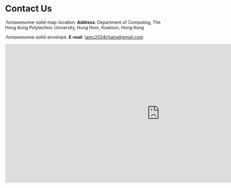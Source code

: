 
# **Contact Us**

<!-- :fontawesome-solid-clock: **Opening Hours**: Monday to Friday: 9:00 am - 12:45 pm and 2:00 pm - 6:00 pm
Saturdays, Sundays and Public Holidays: Closed -->

:fontawesome-solid-map-location: **Address**: Department of Computing, The Hong Kong Polytechnic University, Hung Hom, Kowloon, Hong Kong

:fontawesome-solid-envelope: **E-mail**: tamc2024chairs@gmail.com

<iframe src="https://www.google.com/maps/embed?pb=!1m18!1m12!1m3!1d598.3804055536639!2d114.18036981484367!3d22.303933906802158!2m3!1f0!2f0!3f0!3m2!1i1024!2i768!4f13.1!3m3!1m2!1s0x340400e631773cc1%3A0xf3c7da8d83142e6b!2sThe%20Hong%20Kong%20Polytechnic%20University%20Mong%20Man%20Wai%20Building!5e0!3m2!1szh-CN!2shk!4v1691222300572!5m2!1szh-CN!2shk" width="1000" height="450" style="border:0;" allowfullscreen="" loading="lazy" referrerpolicy="no-referrer-when-downgrade"></iframe>